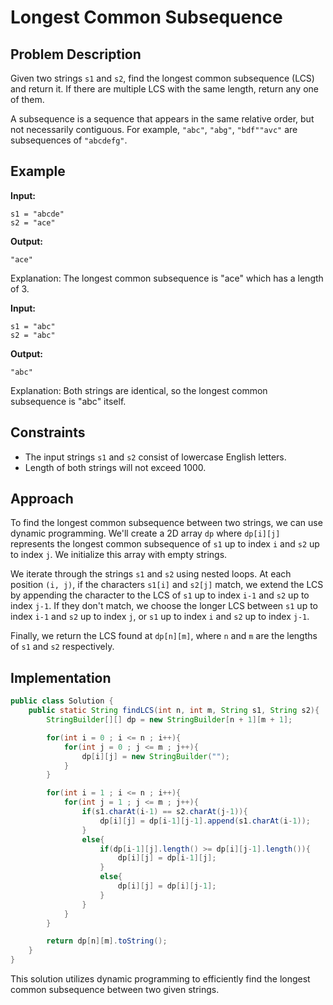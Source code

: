 # Longest Common Subsequence

## Problem Description
Given two strings `s1` and `s2`, find the longest common subsequence (LCS) and return it. If there are multiple LCS with the same length, return any one of them.

A subsequence is a sequence that appears in the same relative order, but not necessarily contiguous. For example, `"abc"`, `"abg"`, `"bdf""avc"` are subsequences of `"abcdefg"`.

## Example

**Input:**
```
s1 = "abcde"
s2 = "ace"
```

**Output:**
```
"ace"
```
Explanation: The longest common subsequence is "ace" which has a length of 3.

**Input:**
```
s1 = "abc"
s2 = "abc"
```

**Output:**
```
"abc"
```
Explanation: Both strings are identical, so the longest common subsequence is "abc" itself.

## Constraints
- The input strings `s1` and `s2` consist of lowercase English letters.
- Length of both strings will not exceed 1000.

## Approach
To find the longest common subsequence between two strings, we can use dynamic programming. We'll create a 2D array `dp` where `dp[i][j]` represents the longest common subsequence of `s1` up to index `i` and `s2` up to index `j`. We initialize this array with empty strings.

We iterate through the strings `s1` and `s2` using nested loops. At each position `(i, j)`, if the characters `s1[i]` and `s2[j]` match, we extend the LCS by appending the character to the LCS of `s1` up to index `i-1` and `s2` up to index `j-1`. If they don't match, we choose the longer LCS between `s1` up to index `i-1` and `s2` up to index `j`, or `s1` up to index `i` and `s2` up to index `j-1`.

Finally, we return the LCS found at `dp[n][m]`, where `n` and `m` are the lengths of `s1` and `s2` respectively.

## Implementation
```java
public class Solution {
    public static String findLCS(int n, int m, String s1, String s2){
        StringBuilder[][] dp = new StringBuilder[n + 1][m + 1];

        for(int i = 0 ; i <= n ; i++){
            for(int j = 0 ; j <= m ; j++){
                dp[i][j] = new StringBuilder("");
            }
        }

        for(int i = 1 ; i <= n ; i++){
            for(int j = 1 ; j <= m ; j++){
                if(s1.charAt(i-1) == s2.charAt(j-1)){
                    dp[i][j] = dp[i-1][j-1].append(s1.charAt(i-1));
                }
                else{
                    if(dp[i-1][j].length() >= dp[i][j-1].length()){
                        dp[i][j] = dp[i-1][j];
                    }
                    else{
                        dp[i][j] = dp[i][j-1];
                    }
                }
            }
        }

        return dp[n][m].toString();
    }
}
```

This solution utilizes dynamic programming to efficiently find the longest common subsequence between two given strings.
